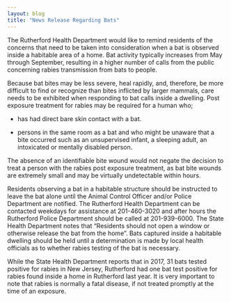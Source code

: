 ```yaml
---
layout: blog
title: "News Release Regarding Bats"
---
```


The Rutherford Health Department would like to remind residents of the concerns that need to be
taken into consideration when a bat is observed inside a habitable area of a home.
Bat activity typically increases from May through September, resulting in a higher number of calls
from the public concerning rabies transmission from bats to people.


Because bat bites may be less severe, heal rapidly, and, therefore, be more difficult to find or
recognize than bites inflicted by larger mammals, care needs to be exhibited when responding to bat
calls inside a dwelling. Post exposure treatment for rabies may be required for a human who;

- has had direct bare skin contact with a bat.

- persons in the same room as a bat and who might be unaware that a bite occurred such as an
unsupervised infant, a sleeping adult, an intoxicated or mentally disabled person.


The absence of an identifiable bite wound would not negate the decision to treat a person with the
rabies post exposure treatment, as bat bite wounds are extremely small and may be virtually
undetectable within hours.


Residents observing a bat in a habitable structure should be instructed to leave the bat alone until
the Animal Control Officer and/or Police Department are notified. The Rutherford Health
Department can be contacted weekdays for assistance at 201-460-3020 and after hours the
Rutherford Police Department should be called at 201-939-6000. The State Health Department
notes that “Residents should not open a window or otherwise release the bat from the home”.
Bats captured inside a habitable dwelling should be held until a determination is made by
local health officials as to whether rabies testing of the bat is necessary.


While the State Health Department reports that in 2017, 31 bats tested positive for rabies in New
Jersey, Rutherford had one bat test positive for rabies found inside a home in Rutherford last year. It
is very important to note that rabies is normally a fatal disease, if not treated promptly at the time of
an exposure.

